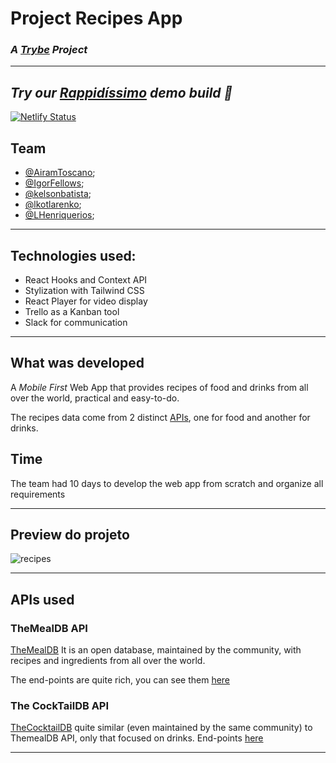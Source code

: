 # Project Recipes App
### _A [Trybe](https://www.betrybe.com/) Project_

---
## _Try our [Rappidíssimo](https://rappidissimo.netlify.app) demo build 🚀_
[![Netlify Status](https://api.netlify.com/api/v1/badges/bd135f0e-0eb3-4e59-a04d-7931a96b43e8/deploy-status)](https://app.netlify.com/sites/rappidissimo/deploys)

## Team

  - [@AiramToscano](https://github.com/AiramToscano);
  - [@IgorFellows](https://github.com/IgorFellows);
  - [@kelsonbatista](https://github.com/kelsonbatista);
  - [@lkotlarenko](https://github.com/lkotlarenko);
  - [@LHenriquerios](https://github.com/LHenriquerios);

---
## Technologies used:

  - React Hooks and Context API
  - Stylization with Tailwind CSS
  - React Player for video display
  - Trello as a Kanban tool
  - Slack for communication

---
## What was developed

A *Mobile First* Web App that provides recipes of food and drinks from all over the world, practical and easy-to-do.

The recipes data come from 2 distinct [APIs](#apis-used), one for food and another for drinks.



## Time

  The team had 10 days to develop the web app from scratch and organize all requirements
  
---

## Preview do projeto
![recipes](https://github.com/AiramToscano/Project-recipes-app/blob/airamtoscano/rappidissimo.gif)

---
## APIs used
### TheMealDB API

[TheMealDB](https://www.themealdb.com/) It is an open database, maintained by the community, with recipes and ingredients from all over the world.

The end-points are quite rich, you can see them [here](https://www.themealdb.com/api.php)

### The CockTailDB API

[TheCocktailDB](https://www.thecocktaildb.com/) quite similar (even maintained by the same community) to ThemealDB API, only that focused on drinks.
End-points [here](https://www.thecocktaildb.com/api.php)

---
